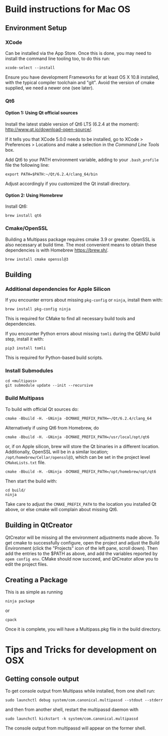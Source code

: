 Build instructions for Mac OS
=============================

Environment Setup
-----------------

### XCode

Can be installed via the App Store. Once this is done, you may need to install the command line tooling too, to do this
run:

    xcode-select --install

Ensure you have development Frameworks for at least OS X 10.8 installed, with the typical compiler toolchain and "git".
Avoid the version of cmake supplied, we need a newer one (see later).

### Qt6

#### Option 1: Using Qt official sources

Install the latest stable version of Qt6 LTS (6.2.4 at the moment): <http://www.qt.io/download-open-source/>.

If it tells you that XCode 5.0.0 needs to be installed, go to XCode > Preferences > Locations and make a selection in
the _Command Line Tools_ box.

Add Qt6 to your PATH environment variable, adding to your `.bash_profile` file the following line:

    export PATH=$PATH:~/Qt/6.2.4/clang_64/bin

Adjust accordingly if you customized the Qt install directory.

#### Option 2: Using Homebrew

Install Qt6:

    brew install qt6

### Cmake/OpenSSL

Building a Multipass package requires cmake 3.9 or greater. OpenSSL is also necessary at build time. The most convenient
means to obtain these dependencies is with Homebrew <https://brew.sh/>.

    brew install cmake openssl@3

Building
---------------------------------------

### Additional dependencies for Apple Silicon

If you encounter errors about missing `pkg-config` or `ninja`, install them with:

    brew install pkg-config ninja

This is required for CMake to find all necessary build tools and dependencies.

If you encounter Python errors about missing `tomli` during the QEMU build step, install it with:

    pip3 install tomli

This is required for Python-based build scripts.

### Install Submodules

    cd <multipass>
    git submodule update --init --recursive

### Build Multipass

To build with official Qt sources do:

    cmake -Bbuild -H. -GNinja -DCMAKE_PREFIX_PATH=~/Qt/6.2.4/clang_64

Alternatively if using Qt6 from Homebrew, do

    cmake -Bbuild -H. -GNinja -DCMAKE_PREFIX_PATH=/usr/local/opt/qt6

or, if on Apple silicon, brew will store the Qt binaries in a different location. Additionally, OpenSSL will be in a
similar location; `/opt/homebrew/Cellar/openssl@3`, which can be set in the project level `CMakeLists.txt` file.

    cmake -Bbuild -H. -GNinja -DCMAKE_PREFIX_PATH=/opt/homebrew/opt/qt6

Then start the build with:

    cd build/
    ninja

Take care to adjust the `CMAKE_PREFIX_PATH` to the location you installed Qt above, or else cmake will complain about
missing Qt6.

Building in QtCreator
---------------------
QtCreator will be missing all the environment adjustments made above. To get cmake to successfully configure, open the
project and adjust the Build Environment (click the "Projects" icon of the left pane, scroll down). Then add the entries
to the $PATH as above, and add the variables reported by `opem config env`. CMake should now succeed, and QtCreator
allow you to edit the project files.


Creating a Package
------------------
This is as simple as running

    ninja package

or

    cpack

Once it is complete, you will have a Multipass.pkg file in the build directory.


Tips and Tricks for development on OSX
======================================

Getting console output
----------------------
To get console output from Multipass while installed, from one shell run:

    sudo launchctl debug system/com.canonical.multipassd --stdout --stderr

and then from another shell, restart the multipassd daemon with

    sudo launchctl kickstart -k system/com.canonical.multipassd

The console output from multipassd will appear on the former shell.
